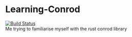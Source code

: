# Learning-Conrod
[![Build Status](https://travis-ci.com/Skgland/Learning-Conrod.svg?branch=master)](https://travis-ci.com/Skgland/Learning-Conrod)  
Me trying to familiarise myself with the rust conrod library
